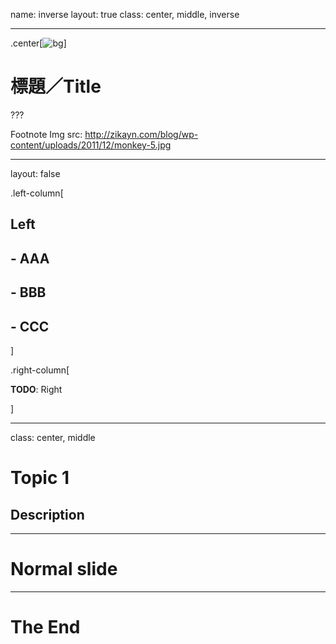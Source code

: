 name: inverse
layout: true
class: center, middle, inverse

---

.center[![bg](img/xxx.jpg)]

# 標題／Title

???

Footnote
Img src: http://zikayn.com/blog/wp-content/uploads/2011/12/monkey-5.jpg

---

layout: false

.left-column[
  ## Left
  ## - AAA
  ## - BBB
  ## - CCC

]

.right-column[

**TODO**: Right

]

---

class: center, middle

# Topic 1
## Description


---

# Normal slide


---


# The End